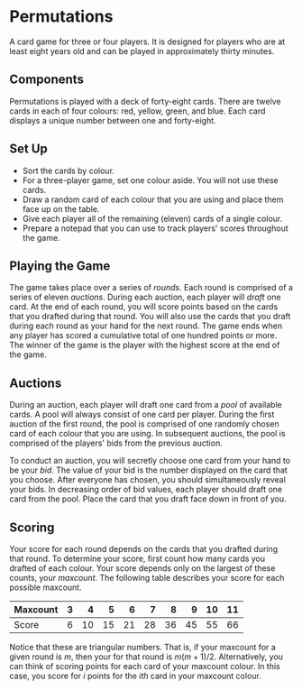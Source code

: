 # Permutations
A card game for three or four players.
It is designed for players who are at least eight years old and can be played in
approximately thirty minutes.

## Components
Permutations is played with a deck of forty-eight cards.
There are twelve cards in each of four colours: red, yellow, green, and blue.
Each card displays a unique number between one and forty-eight.

## Set Up
  - Sort the cards by colour.
  - For a three-player game, set one colour aside. You will not use these cards.
  - Draw a random card of each colour that you are using and place them face up on the table.
  - Give each player all of the remaining (eleven) cards of a single colour.
  - Prepare a notepad that you can use to track players' scores throughout the game.

## Playing the Game
The game takes place over a series of _rounds_.
Each round is comprised of a series of eleven _auctions_.
During each auction, each player will _draft_ one card.
At the end of each round, you will score points based on the cards that you drafted during that round.
You will also use the cards that you draft during each round as your hand for the next round.
The game ends when any player has scored a cumulative total of one hundred points or more.
The winner of the game is the player with the highest score at the end of the game.

## Auctions
During an auction, each player will draft one card from a _pool_ of available cards.
A pool will always consist of one card per player.
During the first auction of the first round, the pool is comprised of one randomly chosen card of each colour that you are using.
In subsequent auctions, the pool is comprised of the players' bids from the previous auction.

To conduct an auction, you will secretly choose one card from your hand to be your _bid_.
The value of your bid is the number displayed on the card that you choose.
After everyone has chosen, you should simultaneously reveal your bids.
In decreasing order of bid values, each player should draft one card from the pool.
Place the card that you draft face down in front of you.

## Scoring
Your score for each round depends on the cards that you drafted during that round.
To determine your score, first count how many cards you drafted of each colour.
Your score depends only on the largest of these counts, your _maxcount_.
The following table describes your score for each possible maxcount.

| Maxcount |  3  |  4  |  5  |  6  |  7  |  8  |  9  | 10  | 11  |
| -------- | --: | --: | --: | --: | --: | --: | --: | --: | --: |
| Score    |  6  | 10  | 15  | 21  | 28  | 36  | 45  | 55  | 66  |

Notice that these are triangular numbers. That is, if your maxcount for a given round is $m$, then your for that round is $m(m+1)/2$. Alternatively, you can think of scoring points for each card of your maxcount colour. In this case, you score for $i$ points for the $ith$ card in your maxcount colour.
